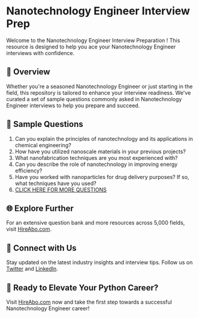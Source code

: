 # Nanotechnology Engineer Interview Prep

Welcome to the Nanotechnology Engineer Interview Preparation ! This resource is designed to help you ace your Nanotechnology Engineer interviews with confidence.

## 🚀 Overview

Whether you're a seasoned Nanotechnology Engineer or just starting in the field, this repository is tailored to enhance your interview readiness. We've curated a set of sample questions commonly asked in Nanotechnology Engineer interviews to help you prepare and succeed.

## 📝 Sample Questions

1. Can you explain the principles of nanotechnology and its applications in chemical engineering?
2. How have you utilized nanoscale materials in your previous projects?
3. What nanofabrication techniques are you most experienced with?
4. Can you describe the role of nanotechnology in improving energy efficiency?
5. Have you worked with nanoparticles for drug delivery purposes? If so, what techniques have you used?
6. [CLICK HERE FOR MORE QUESTIONS](https://hireabo.com/job/3_4_36/Nanotechnology%20Engineer)

## 🌐 Explore Further

For an extensive question bank and more resources across 5,000 fields, visit [HireAbo.com](https://www.hireabo.com).

## 📱 Connect with Us

Stay updated on the latest industry insights and interview tips. Follow us on [Twitter](https://twitter.com/hireabo) and [LinkedIn](https://www.linkedin.com/in/hire-abo-3609972a8/).

## 🚀 Ready to Elevate Your Python Career?

Visit [HireAbo.com](https://www.hireabo.com) now and take the first step towards a successful Nanotechnology Engineer career!